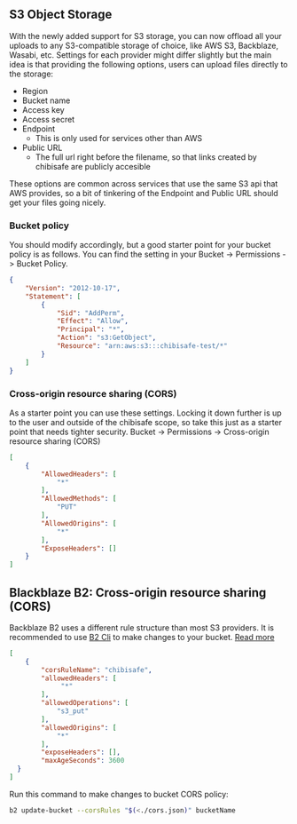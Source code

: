 ## S3 Object Storage

With the newly added support for S3 storage, you can now offload all your uploads to any S3-compatible storage of choice, like AWS S3, Backblaze, Wasabi, etc.
Settings for each provider might differ slightly but the main idea is that providing the following options, users can upload files directly to the storage:
- Region
- Bucket name
- Access key
- Access secret
- Endpoint
	- This is only used for services other than AWS
- Public URL
	- The full url right before the filename, so that links created by chibisafe are publicly accesible

These options are common across services that use the same S3 api that AWS provides, so a bit of tinkering of the Endpoint and Public URL should get your files going nicely.

### Bucket policy
You should modify accordingly, but a good starter point for your bucket policy is as follows. You can find the setting in your Bucket -> Permissions -> Bucket Policy.
```json
{
    "Version": "2012-10-17",
    "Statement": [
        {
            "Sid": "AddPerm",
            "Effect": "Allow",
            "Principal": "*",
            "Action": "s3:GetObject",
            "Resource": "arn:aws:s3:::chibisafe-test/*"
        }
    ]
}
```

### Cross-origin resource sharing (CORS)
As a starter point you can use these settings. Locking it down further is up to the user and outside of the chibisafe scope, so take this just as a starter point that needs tighter security. Bucket -> Permissions -> Cross-origin resource sharing (CORS)

```json
[
    {
        "AllowedHeaders": [
            "*"
        ],
        "AllowedMethods": [
            "PUT"
        ],
        "AllowedOrigins": [
            "*"
        ],
        "ExposeHeaders": []
    }
]
```

## Blackblaze B2: Cross-origin resource sharing (CORS)
Backblaze B2 uses a different rule structure than most S3 providers. It is recommended to use [B2 Cli](https://www.backblaze.com/docs/cloud-storage-command-line-tools) to make changes to your bucket. [Read more](https://www.backblaze.com/docs/cloud-storage-cross-origin-resource-sharing-rules)

```json
[
  	{
    	"corsRuleName": "chibisafe",
     	"allowedHeaders": [
        	 "*"
     	],
     	"allowedOperations": [
       		"s3_put"
     	],
     	"allowedOrigins": [
        	"*"
     	],
        "exposeHeaders": [],
    	"maxAgeSeconds": 3600
  }
]
```
Run this command to make changes to bucket CORS policy:

```bash
b2 update-bucket --corsRules "$(<./cors.json)" bucketName
```
